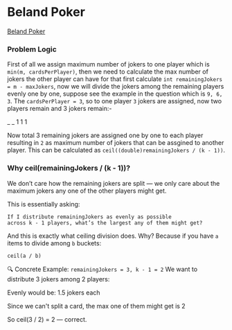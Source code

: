 # Beland Poker
[Beland Poker](https://codeforces.com/problemset/problem/1359/A)

### Problem Logic
First of all we assign maximum number of jokers to one player which is `min(m, cardsPerPlayer)`, then we need to calculate the max number of jokers the other player can have for that first calculate `int remainingJokers = m - maxJokers`, now we will divide the jokers among the remaining players evenly one by one, suppose see the example in the question which is `9, 6, 3`. The `cardsPerPlayer = 3`, so to one player `3` jokers are assigned, now two players remain and 3 jokers remain:-

_ _
1 1
1

Now total 3 remaining jokers are assigned one by one to each player resulting in `2` as maximum number of jokers that can be assgined to another player. This can be calculated as `ceil((double)remainingJokers / (k - 1))`.

### Why ceil(remainingJokers / (k - 1))?
We don’t care how the remaining jokers are split — we only care about the maximum jokers any one of the other players might get.

This is essentially asking:
```
If I distribute remainingJokers as evenly as possible
across k - 1 players, what’s the largest any of them might get?
```
And this is exactly what ceiling division does.
Why? Because if you have `a` items to divide among `b` buckets:

`ceil(a / b)`

🔍 Concrete Example: `remainingJokers = 3, k - 1 = 2`
We want to distribute 3 jokers among 2 players:

Evenly would be: 1.5 jokers each

Since we can't split a card, the max one of them might get is 2

So ceil(3 / 2) = 2 — correct.